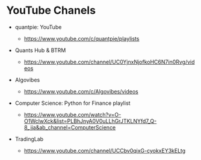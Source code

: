 # YouTube Chanels

- quantpie: YouTube

  - https://www.youtube.com/c/quantpie/playlists

- Quants Hub & BTRM

  - https://www.youtube.com/channel/UC0YjnxNjofkoHC6N7in0Rvg/videos

- Algovibes

  - https://www.youtube.com/c/Algovibes/videos

- Computer Science: Python for Finance playlist

  - https://www.youtube.com/watch?v=O-O1WclwXck&list=PLBhJnyA0V0uLLhGrJTKLNYfd7_Q-8_jja&ab_channel=ComputerScience

- TradingLab
  - https://www.youtube.com/channel/UCCbv0qixG-cyokxEY3kELtg

